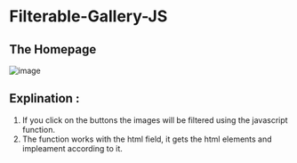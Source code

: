 # Filterable-Gallery-JS


## The Homepage



![image](https://github.com/devamrh/Filterable-Gallery-JS/assets/116501394/8c8f32e7-04fa-4dd0-a5b4-89914e5d4d48)


## Explination :

1. If you click on the buttons the images will be filtered using the javascript function.
2. The function works with the html field, it gets the html elements and impleament according to it.
